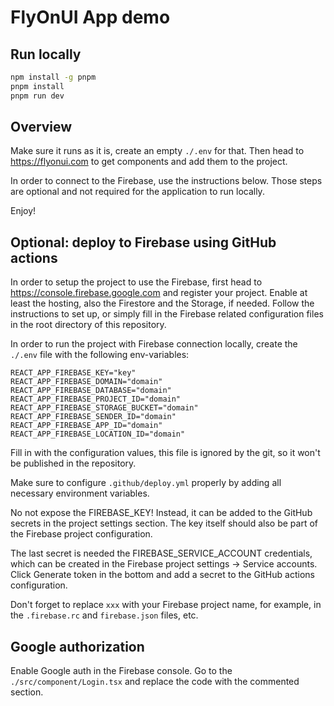 # FlyOnUI App demo

## Run locally
```bash
npm install -g pnpm
pnpm install
pnpm run dev
```

## Overview
Make sure it runs as it is, create an empty `./.env` for that. Then head to https://flyonui.com to get components and add them to the project.

In order to connect to the Firebase, use the instructions below. Those steps are optional and not required for the application to run locally.

Enjoy!

## Optional: deploy to Firebase using GitHub actions
In order to setup the project to use the Firebase, first head to https://console.firebase.google.com and register your project. Enable at least the hosting, also the Firestore and the Storage, if needed. Follow the instructions to set up, or simply fill in the Firebase related configuration files in the root directory of this repository.

In order to run the project with Firebase connection locally, create the `./.env` file with the following env-variables:
```text
REACT_APP_FIREBASE_KEY="key"
REACT_APP_FIREBASE_DOMAIN="domain"
REACT_APP_FIREBASE_DATABASE="domain"
REACT_APP_FIREBASE_PROJECT_ID="domain"
REACT_APP_FIREBASE_STORAGE_BUCKET="domain"
REACT_APP_FIREBASE_SENDER_ID="domain"
REACT_APP_FIREBASE_APP_ID="domain"
REACT_APP_FIREBASE_LOCATION_ID="domain"
```
Fill in with the configuration values, this file is ignored by the git, so it won't be published in the repository.

Make sure to configure `.github/deploy.yml` properly by adding all necessary environment variables.

No not expose the FIREBASE_KEY! Instead, it can be added to the GitHub secrets in the project settings section. The key itself should also be part of the Firebase project configuration.

The last secret is needed the FIREBASE_SERVICE_ACCOUNT credentials, which can be created in the Firebase project settings -> Service accounts. Click Generate token in the bottom and add a secret to the GitHub actions configuration.

Don't forget to replace `xxx` with your Firebase project name, for example, in the `.firebase.rc` and `firebase.json` files, etc.

## Google authorization
Enable Google auth in the Firebase console. Go to the `./src/component/Login.tsx` and replace the code with the commented section.
